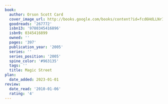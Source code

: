 ```yaml
---
book:
  author: Orson Scott Card
  cover_image_url: http://books.google.com/books/content?id=fcd6HdLLNrIC&printsec=frontcover&img=1&zoom=1&source=gbs_api
  goodreads: '267772'
  isbn13: '9780345416896'
  isbn9: 0345416899
  owned: ''
  pages: '397'
  publication_year: '2005'
  series: ''
  series_position: '2005'
  spine_color: '#963135'
  tags: ''
  title: Magic Street
plan:
  date_added: 2023-01-01
review:
  date_read: '2010-01-06'
  rating: '4'
---
```

